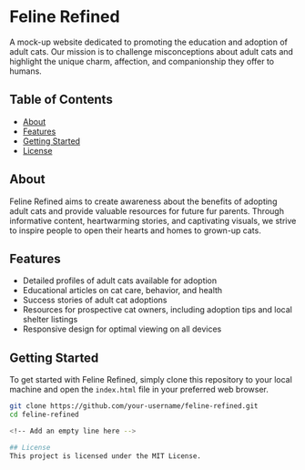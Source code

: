 # Feline Refined

A mock-up website dedicated to promoting the education and adoption of adult cats. Our mission is to challenge misconceptions about adult cats and highlight the unique charm, affection, and companionship they offer to humans.

## Table of Contents

- [About](#about)
- [Features](#features)
- [Getting Started](#getting-started)
- [License](#license)

## About

Feline Refined aims to create awareness about the benefits of adopting adult cats and provide valuable resources for future fur parents. Through informative content, heartwarming stories, and captivating visuals, we strive to inspire people to open their hearts and homes to grown-up cats.

## Features

- Detailed profiles of adult cats available for adoption
- Educational articles on cat care, behavior, and health
- Success stories of adult cat adoptions
- Resources for prospective cat owners, including adoption tips and local shelter listings
- Responsive design for optimal viewing on all devices

## Getting Started

To get started with Feline Refined, simply clone this repository to your local machine and open the `index.html` file in your preferred web browser.

```bash
git clone https://github.com/your-username/feline-refined.git
cd feline-refined

<!-- Add an empty line here -->

## License
This project is licensed under the MIT License.
